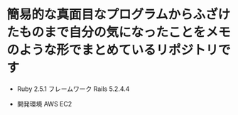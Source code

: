 # 簡易的な真面目なプログラムからふざけたものまで自分の気になったことをメモのような形でまとめているリポジトリです

* Ruby 2.5.1 フレームワーク Rails 5.2.4.4

* 開発環境 AWS EC2


